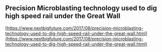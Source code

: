 ## Precision Microblasting technology used to dig high speed rail under the Great Wall
  
  [https://www.nextbigfuture.com/2017/08/precision-microblasting-technology-used-to-dig-high-speed-rail-under-the-great-wall.html](https://www.nextbigfuture.com/2017/08/precision-microblasting-technology-used-to-dig-high-speed-rail-under-the-great-wall.html)